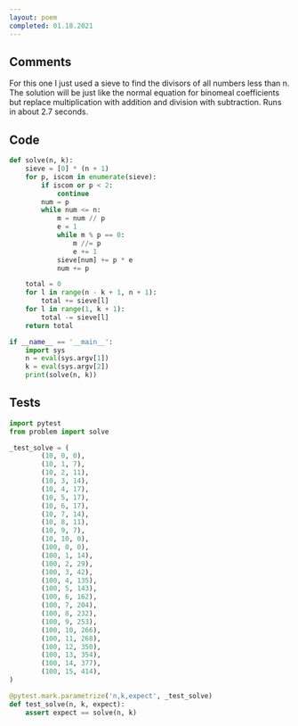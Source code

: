 ```yaml
---
layout: poem
completed: 01.18.2021
---
```


## Comments

For this one I just used a sieve to find the divisors of all numbers less than
n.  The solution will be just like the normal equation for binomeal
coefficients but replace multiplication with addition and division with
subtraction.  Runs in about 2.7 seconds.

## Code

```python
def solve(n, k):
    sieve = [0] * (n + 1)
    for p, iscom in enumerate(sieve):
        if iscom or p < 2:
            continue
        num = p
        while num <= n:
            m = num // p
            e = 1
            while m % p == 0:
                m //= p
                e += 1
            sieve[num] += p * e
            num += p

    total = 0
    for l in range(n - k + 1, n + 1):
        total += sieve[l]
    for l in range(1, k + 1):
        total -= sieve[l]
    return total

if __name__ == '__main__':
    import sys
    n = eval(sys.argv[1])
    k = eval(sys.argv[2])
    print(solve(n, k))
```

## Tests

```python
import pytest
from problem import solve

_test_solve = (
        (10, 0, 0),
        (10, 1, 7),
        (10, 2, 11),
        (10, 3, 14),
        (10, 4, 17),
        (10, 5, 17),
        (10, 6, 17),
        (10, 7, 14),
        (10, 8, 11),
        (10, 9, 7),
        (10, 10, 0),
        (100, 0, 0),
        (100, 1, 14),
        (100, 2, 29),
        (100, 3, 42),
        (100, 4, 135),
        (100, 5, 143),
        (100, 6, 162),
        (100, 7, 204),
        (100, 8, 232),
        (100, 9, 253),
        (100, 10, 266),
        (100, 11, 268),
        (100, 12, 350),
        (100, 13, 354),
        (100, 14, 377),
        (100, 15, 414),
)

@pytest.mark.parametrize('n,k,expect', _test_solve)
def test_solve(n, k, expect):
    assert expect == solve(n, k)
```
